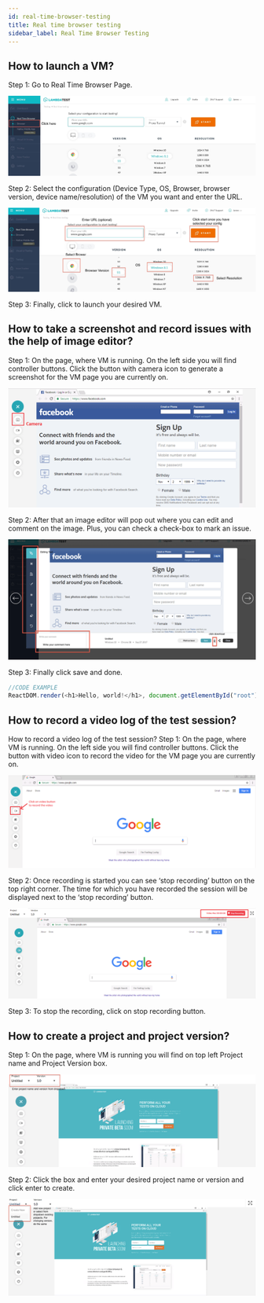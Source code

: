 ```yaml
---
id: real-time-browser-testing
title: Real time browser testing
sidebar_label: Real Time Browser Testing
---
```


## How to launch a VM?

Step 1: Go to Real Time Browser Page.

![alt-text](assets/rtb/RTB1.jpg)

Step 2: Select the configuration (Device Type, OS, Browser, browser version, device name/resolution) of the VM you want and enter the URL.

![alt-text](assets/rtb/RTB2.jpg)

Step 3: Finally, click to launch your desired VM.

## How to take a screenshot and record issues with the help of image editor?

Step 1: On the page, where VM is running. On the left side you will find controller buttons. Click the button with camera icon to generate a screenshot for the VM page you are currently on.

![alt-text](assets/rtb/fb_screenshot.png)

Step 2: After that an image editor will pop out where you can edit and comment on the image. Plus, you can check a check-box to mark an issue.

![alt-text](assets/rtb/ScreenShot2.png)

Step 3: Finally click save and done.

```js
//CODE EXAMPLE
ReactDOM.render(<h1>Hello, world!</h1>, document.getElementById("root"));
```

## How to record a video log of the test session?

How to record a video log of the test session?
Step 1: On the page, where VM is running. On the left side you will find controller buttons. Click the button with video icon to record the video for the VM page you are currently on.

![alt-text](assets/rtb/Video.png)

Step 2: Once recording is started you can see ‘stop recording’ button on the top right corner. The time for which you have recorded the session will be displayed next to the ‘stop recording’ button.

![alt-text](assets/rtb/Video1.png)

Step 3: To stop the recording, click on stop recording button.

## How to create a project and project version?

Step 1: On the page, where VM is running you will find on top left Project name and Project Version box.

![alt-text](assets/rtb/know-baseto.png)

Step 2: Click the box and enter your desired project name or version and click enter to create.

![alt-text](assets/rtb/know-baseto2.png)
